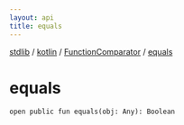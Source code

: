 ```yaml
---
layout: api
title: equals
---
```

[stdlib](../../index.md) / [kotlin](../index.md) / [FunctionComparator](index.md) / [equals](equals.md)

# equals

```
open public fun equals(obj: Any): Boolean
```
